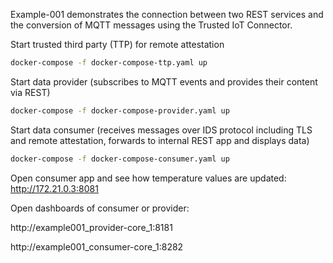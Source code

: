 Example-001 demonstrates the connection between two REST services and the conversion of MQTT messages using the Trusted IoT Connector.

Start trusted third party (TTP) for remote attestation

```bash
docker-compose -f docker-compose-ttp.yaml up
```

Start data provider (subscribes to MQTT events and provides their content via REST)

```bash
docker-compose -f docker-compose-provider.yaml up
```

Start data consumer (receives messages over IDS protocol including TLS and remote attestation, forwards to internal REST app and displays data)

```bash
docker-compose -f docker-compose-consumer.yaml up
```

Open consumer app and see how temperature values are updated: http://172.21.0.3:8081


Open dashboards of consumer or provider: 

http://example001_provider-core_1:8181

http://example001_consumer-core_1:8282

